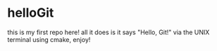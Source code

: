 # helloGit

this is my first repo here! all it does is it says "Hello, Git!" via the UNIX terminal using cmake, enjoy!

